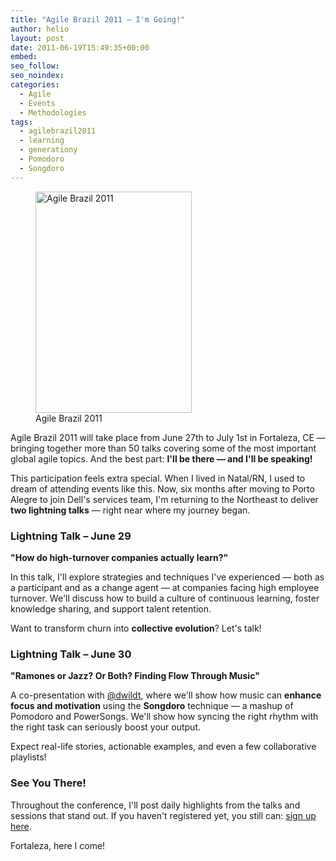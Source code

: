 ```yaml
---
title: "Agile Brazil 2011 – I'm Going!"
author: helio
layout: post
date: 2011-06-19T15:49:35+00:00
embed:
seo_follow:
seo_noindex:
categories:
  - Agile
  - Events
  - Methodologies
tags:
  - agilebrazil2011
  - learning
  - generationy
  - Pomodoro
  - Songdoro
---
```


<figure id="attachment_359" style="width: 250px" class="wp-caption alignleft">
<img class="size-full wp-image-359" src="/uploads/2011/06/banner-250.png" alt="Agile Brazil 2011" width="250" height="354" srcset="/uploads/2011/06/banner-250.png 250w, /uploads/2011/06/banner-250-211x300.png 211w" sizes="(max-width: 250px) 100vw, 250px" />
<figcaption class="wp-caption-text">Agile Brazil 2011</figcaption>
</figure>

Agile Brazil 2011 will take place from June 27th to July 1st in Fortaleza, CE — bringing together more than 50 talks covering some of the most important global agile topics. And the best part: **I'll be there — and I'll be speaking!**

This participation feels extra special. When I lived in Natal/RN, I used to dream of attending events like this. Now, six months after moving to Porto Alegre to join Dell's services team, I'm returning to the Northeast to deliver **two lightning talks** — right near where my journey began.

### Lightning Talk – June 29

**"How do high-turnover companies actually learn?"**

In this talk, I'll explore strategies and techniques I've experienced — both as a participant and as a change agent — at companies facing high employee turnover. We'll discuss how to build a culture of continuous learning, foster knowledge sharing, and support talent retention.

Want to transform churn into **collective evolution**? Let's talk!

### Lightning Talk – June 30

**"Ramones or Jazz? Or Both? Finding Flow Through Music"**

A co-presentation with <a title="Daniel Wildt" href="http://twitter.com/#!/dwildt" target="_blank">@dwildt</a>, where we'll show how music can **enhance focus and motivation** using the **Songdoro** technique — a mashup of Pomodoro and PowerSongs. We'll show how syncing the right rhythm with the right task can seriously boost your output.

Expect real-life stories, actionable examples, and even a few collaborative playlists!

### See You There!

Throughout the conference, I'll post daily highlights from the talks and sessions that stand out. If you haven't registered yet, you still can: <a title="Inscrição para Agile Brazil 2011" href="http://submissoes.agilebrazil.com/attendees/new" target="_blank">sign up here</a>.

Fortaleza, here I come!
